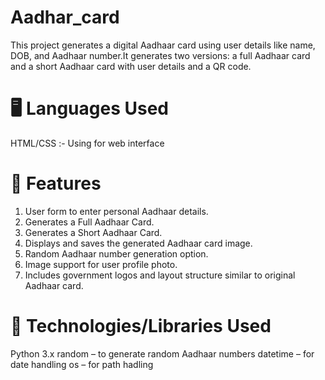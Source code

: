  # Aadhar_card
This project generates a digital Aadhaar card using user details like name, DOB, and Aadhaar number.It generates two versions: a full Aadhaar card and a short Aadhaar card with user details 
and a QR code.

# 🖥️ Languages Used
HTML/CSS :-
  Using for web interface
# 🚀 Features
 1. User form to enter personal Aadhaar details.
 2. Generates a Full Aadhaar Card.
 3. Generates a Short Aadhaar Card.
 4. Displays and saves the generated Aadhaar     card image.
 5. Random Aadhaar number generation option.
 6. Image support for user profile photo.
 7. Includes government logos and layout structure similar to original Aadhaar card.
# 🔧 Technologies/Libraries Used
Python 3.x 
random – to generate random Aadhaar numbers
datetime – for date handling
os – for path hadling
